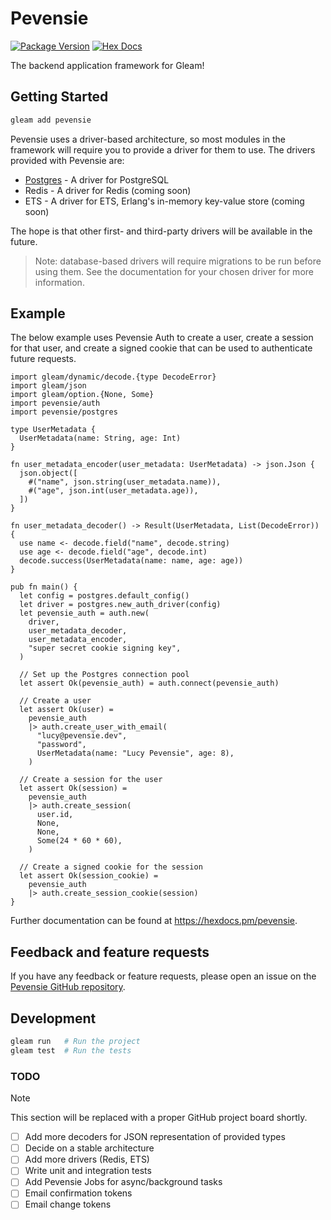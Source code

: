 # Pevensie

[![Package Version](https://img.shields.io/hexpm/v/pevensie)](https://hex.pm/packages/pevensie)
[![Hex Docs](https://img.shields.io/badge/hex-docs-ffaff3)](https://hexdocs.pm/pevensie/)

The backend application framework for Gleam!

## Getting Started

```sh
gleam add pevensie
```

Pevensie uses a driver-based architecture, so most modules in the framework will
require you to provide a driver for them to use. The drivers provided with
Pevensie are:

- [Postgres](https://github.com/Pevensie/pevensie_postgres) - A driver for PostgreSQL
- Redis - A driver for Redis (coming soon)
- ETS - A driver for ETS, Erlang's in-memory key-value store (coming soon)

The hope is that other first- and third-party drivers will be available in the
future.

> Note: database-based drivers will require migrations to be run before using
> them. See the documentation for your chosen driver for more information.

## Example

The below example uses Pevensie Auth to create a user, create a session for that
user, and create a signed cookie that can be used to authenticate future requests.

```gleam
import gleam/dynamic/decode.{type DecodeError}
import gleam/json
import gleam/option.{None, Some}
import pevensie/auth
import pevensie/postgres

type UserMetadata {
  UserMetadata(name: String, age: Int)
}

fn user_metadata_encoder(user_metadata: UserMetadata) -> json.Json {
  json.object([
    #("name", json.string(user_metadata.name)),
    #("age", json.int(user_metadata.age)),
  ])
}

fn user_metadata_decoder() -> Result(UserMetadata, List(DecodeError)) {
  use name <- decode.field("name", decode.string)
  use age <- decode.field("age", decode.int)
  decode.success(UserMetadata(name: name, age: age))
}

pub fn main() {
  let config = postgres.default_config()
  let driver = postgres.new_auth_driver(config)
  let pevensie_auth = auth.new(
    driver,
    user_metadata_decoder,
    user_metadata_encoder,
    "super secret cookie signing key",
  )

  // Set up the Postgres connection pool
  let assert Ok(pevensie_auth) = auth.connect(pevensie_auth)

  // Create a user
  let assert Ok(user) =
    pevensie_auth
    |> auth.create_user_with_email(
      "lucy@pevensie.dev",
      "password",
      UserMetadata(name: "Lucy Pevensie", age: 8),
    )

  // Create a session for the user
  let assert Ok(session) =
    pevensie_auth
    |> auth.create_session(
      user.id,
      None,
      None,
      Some(24 * 60 * 60),
    )

  // Create a signed cookie for the session
  let assert Ok(session_cookie) =
    pevensie_auth
    |> auth.create_session_cookie(session)
}
```

Further documentation can be found at <https://hexdocs.pm/pevensie>.

## Feedback and feature requests

If you have any feedback or feature requests, please open an issue on the
[Pevensie GitHub repository](https://github.com/Pevensie/pevensie).

## Development

```sh
gleam run   # Run the project
gleam test  # Run the tests
```

### TODO

> [!NOTE]
> This section will be replaced with a proper GitHub project board shortly.

- [ ] Add more decoders for JSON representation of provided types
- [ ] Decide on a stable architecture
- [ ] Add more drivers (Redis, ETS)
- [ ] Write unit and integration tests
- [ ] Add Pevensie Jobs for async/background tasks
- [ ] Email confirmation tokens
- [ ] Email change tokens
